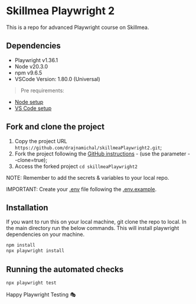 # Skillmea Playwright 2

This is a repo for advanced Playwright course on Skillmea.


## Dependencies

- Playwright v1.36.1
- Node v20.3.0
- npm v9.6.5
- VSCode Version: 1.80.0 (Universal)

> Pre requirements: 
- [Node setup](https://nodejs.dev/en/learn/how-to-install-nodejs/)
- [VS Code setup](https://code.visualstudio.com/learn/get-started/basics)


## Fork and clone the project

1. Copy the project URL `https://github.com/drajnamichal/skillmeaPlaywright2.git`;
1. Fork the project following the [GitHub instructions](https://docs.github.com/en/get-started/quickstart/fork-a-repo) - (use the parameter --clone=true);
1. Access the forked project `cd skillmeaPlaywright2`

NOTE: Remember to add the secrets & variables to your local repo.

IMPORTANT: Create your [.env](.env) file following the [.env.example](.env.example).


## Installation

If you want to run this on your local machine, git clone the repo to local. In the main directory run the below commands. This will install playwright dependencies on your machine.

```bash
npm install
npx playwright install
```

## Running the automated checks

```bash
npx playwright test
```

Happy Playwright Testing 🎭
